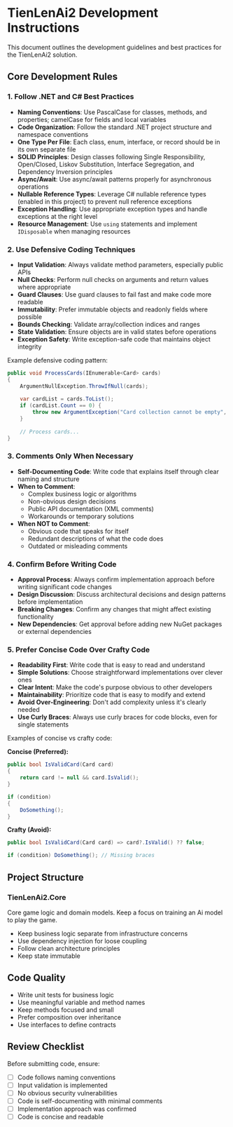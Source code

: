 # TienLenAi2 Development Instructions

This document outlines the development guidelines and best practices for the TienLenAi2 solution.

## Core Development Rules

### 1. Follow .NET and C# Best Practices

- **Naming Conventions**: Use PascalCase for classes, methods, and properties; camelCase for fields and local variables
- **Code Organization**: Follow the standard .NET project structure and namespace conventions
- **One Type Per File**: Each class, enum, interface, or record should be in its own separate file
- **SOLID Principles**: Design classes following Single Responsibility, Open/Closed, Liskov Substitution, Interface Segregation, and Dependency Inversion principles
- **Async/Await**: Use async/await patterns properly for asynchronous operations
- **Nullable Reference Types**: Leverage C# nullable reference types (enabled in this project) to prevent null reference exceptions
- **Exception Handling**: Use appropriate exception types and handle exceptions at the right level
- **Resource Management**: Use `using` statements and implement `IDisposable` when managing resources

### 2. Use Defensive Coding Techniques

- **Input Validation**: Always validate method parameters, especially public APIs
- **Null Checks**: Perform null checks on arguments and return values where appropriate
- **Guard Clauses**: Use guard clauses to fail fast and make code more readable
- **Immutability**: Prefer immutable objects and readonly fields where possible
- **Bounds Checking**: Validate array/collection indices and ranges
- **State Validation**: Ensure objects are in valid states before operations
- **Exception Safety**: Write exception-safe code that maintains object integrity

Example defensive coding pattern:
```csharp
public void ProcessCards(IEnumerable<Card> cards)
{
    ArgumentNullException.ThrowIfNull(cards);
    
    var cardList = cards.ToList();
    if (cardList.Count == 0) {
        throw new ArgumentException("Card collection cannot be empty", nameof(cards));
    }
    
    // Process cards...
}
```

### 3. Comments Only When Necessary

- **Self-Documenting Code**: Write code that explains itself through clear naming and structure
- **When to Comment**: 
  - Complex business logic or algorithms
  - Non-obvious design decisions
  - Public API documentation (XML comments)
  - Workarounds or temporary solutions
- **When NOT to Comment**:
  - Obvious code that speaks for itself
  - Redundant descriptions of what the code does
  - Outdated or misleading comments

### 4. Confirm Before Writing Code

- **Approval Process**: Always confirm implementation approach before writing significant code changes
- **Design Discussion**: Discuss architectural decisions and design patterns before implementation
- **Breaking Changes**: Confirm any changes that might affect existing functionality
- **New Dependencies**: Get approval before adding new NuGet packages or external dependencies

### 5. Prefer Concise Code Over Crafty Code

- **Readability First**: Write code that is easy to read and understand
- **Simple Solutions**: Choose straightforward implementations over clever ones
- **Clear Intent**: Make the code's purpose obvious to other developers
- **Maintainability**: Prioritize code that is easy to modify and extend
- **Avoid Over-Engineering**: Don't add complexity unless it's clearly needed
- **Use Curly Braces**: Always use curly braces for code blocks, even for single statements

Examples of concise vs crafty code:

**Concise (Preferred):**
```csharp
public bool IsValidCard(Card card)
{
    return card != null && card.IsValid();
}

if (condition)
{
    DoSomething();
}
```

**Crafty (Avoid):**
```csharp
public bool IsValidCard(Card card) => card?.IsValid() ?? false;

if (condition) DoSomething(); // Missing braces
```

## Project Structure

### TienLenAi2.Core ### 

Core game logic and domain models. Keep a focus on training an Ai model to play the game.

- Keep business logic separate from infrastructure concerns
- Use dependency injection for loose coupling
- Follow clean architecture principles
- Keep state immutable

## Code Quality

- Write unit tests for business logic
- Use meaningful variable and method names
- Keep methods focused and small
- Prefer composition over inheritance
- Use interfaces to define contracts

## Review Checklist

Before submitting code, ensure:
- [ ] Code follows naming conventions
- [ ] Input validation is implemented
- [ ] No obvious security vulnerabilities
- [ ] Code is self-documenting with minimal comments
- [ ] Implementation approach was confirmed
- [ ] Code is concise and readable
